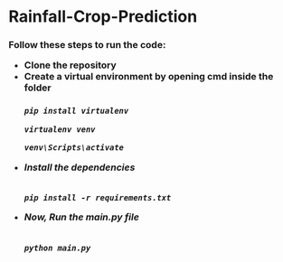 # Rainfall-Crop-Prediction

<h3>
Follow these steps to run the code:
<ul>
<li>Clone the repository</li>
<li>Create a virtual environment by opening cmd inside the folder </li>
<h5>  
  
``` pip install virtualenv ```

``` virtualenv venv ```

``` venv\Scripts\activate ```

<li> Install the dependencies </li>
<br>
  
``` pip install -r requirements.txt ``` 
  
<li> Now, Run the main.py file </li>
<br>
  
``` python main.py ```
 
</h5>  
</ul>
</h3>


